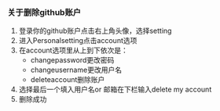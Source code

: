 ### 关于删除github账户
1. 登录你的github账户点击右上角头像，选择setting
2. 进入Personalsetting点击account选项
3. 在account选项里从上到下依次是：
   - changepassword更改密码
   - changeusername更改用户名
   - deleteaccount删除账户
4. 选择最后一个填入用户名or 邮箱在下栏输入delete my account
5. 删除成功